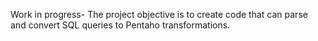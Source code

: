 Work in progress- The project objective is to create code that can parse and convert SQL queries to Pentaho transformations.
